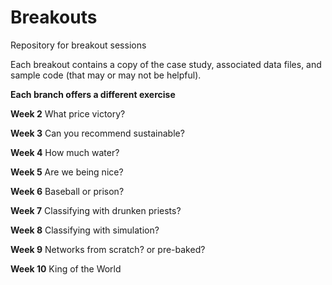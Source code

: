 # Breakouts
Repository for breakout sessions

Each breakout contains a copy of the case study, associated data files, and sample code (that may or may not be helpful).

<b>Each branch offers a different exercise</b>

<b>Week 2</b>  What price victory?

<b>Week 3</b>  Can you recommend sustainable?

<b>Week 4</b>  How much water?

<b>Week 5</b>  Are we being nice?

<b>Week 6</b>  Baseball or prison?

<b>Week 7</b>  Classifying with drunken priests?

<b>Week 8</b>  Classifying with simulation?

<b>Week 9</b>  Networks from scratch? or pre-baked?

<b>Week 10</b>  King of the World


